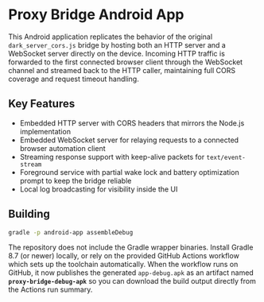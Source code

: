 # Proxy Bridge Android App

This Android application replicates the behavior of the original `dark_server_cors.js` bridge by hosting both an HTTP server and a WebSocket server directly on the device. Incoming HTTP traffic is forwarded to the first connected browser client through the WebSocket channel and streamed back to the HTTP caller, maintaining full CORS coverage and request timeout handling.

## Key Features

- Embedded HTTP server with CORS headers that mirrors the Node.js implementation
- Embedded WebSocket server for relaying requests to a connected browser automation client
- Streaming response support with keep-alive packets for `text/event-stream`
- Foreground service with partial wake lock and battery optimization prompt to keep the bridge reliable
- Local log broadcasting for visibility inside the UI

## Building

```bash
gradle -p android-app assembleDebug
```

The repository does not include the Gradle wrapper binaries. Install Gradle 8.7 (or newer) locally, or rely on the provided GitHub Actions workflow which sets up the toolchain automatically. When the workflow runs on GitHub, it now publishes the generated `app-debug.apk` as an artifact named **`proxy-bridge-debug-apk`** so you can download the build output directly from the Actions run summary.
